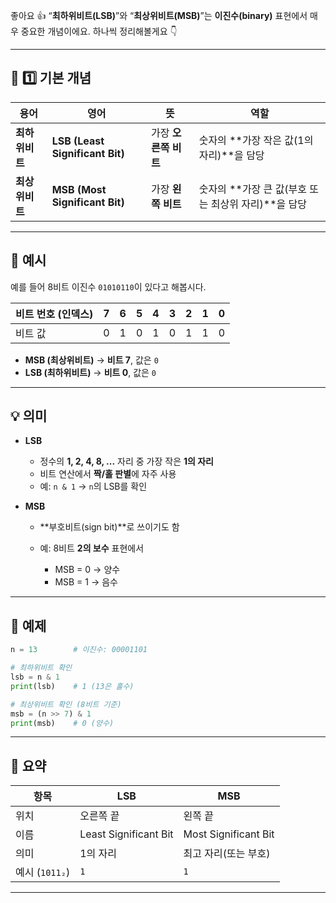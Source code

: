 좋아요 👍
“**최하위비트(LSB)**”와 “**최상위비트(MSB)**”는 **이진수(binary)** 표현에서 매우 중요한 개념이에요.
하나씩 정리해볼게요 👇

---

## 🧩 1️⃣ 기본 개념

| 용어        | 영어                              | 뜻             | 역할                               |
| --------- | ------------------------------- | ------------- | -------------------------------- |
| **최하위비트** | **LSB (Least Significant Bit)** | 가장 **오른쪽 비트** | 숫자의 **가장 작은 값(1의 자리)**을 담당       |
| **최상위비트** | **MSB (Most Significant Bit)**  | 가장 **왼쪽 비트**  | 숫자의 **가장 큰 값(부호 또는 최상위 자리)**을 담당 |

---

## 🔢 예시

예를 들어 8비트 이진수 `01010110`이 있다고 해봅시다.

| 비트 번호 (인덱스) | 7 | 6 | 5 | 4 | 3 | 2 | 1 | 0 |
| ----------- | - | - | - | - | - | - | - | - |
| 비트 값        | 0 | 1 | 0 | 1 | 0 | 1 | 1 | 0 |

* **MSB (최상위비트)** → **비트 7**, 값은 `0`
* **LSB (최하위비트)** → **비트 0**, 값은 `0`

---

## 💡 의미

* **LSB**

  * 정수의 **1, 2, 4, 8, ...** 자리 중 가장 작은 **1의 자리**
  * 비트 연산에서 **짝/홀 판별**에 자주 사용
  * 예: `n & 1` → `n`의 LSB를 확인

* **MSB**

  * **부호비트(sign bit)**로 쓰이기도 함
  * 예: 8비트 **2의 보수** 표현에서

    * MSB = 0 → 양수
    * MSB = 1 → 음수

---

## 🧮 예제

```python
n = 13        # 이진수: 00001101

# 최하위비트 확인
lsb = n & 1
print(lsb)    # 1 (13은 홀수)

# 최상위비트 확인 (8비트 기준)
msb = (n >> 7) & 1
print(msb)    # 0 (양수)
```

---

## 📘 요약

| 항목           | LSB                   | MSB                  |
| ------------ | --------------------- | -------------------- |
| 위치           | 오른쪽 끝                 | 왼쪽 끝                 |
| 이름           | Least Significant Bit | Most Significant Bit |
| 의미           | 1의 자리                 | 최고 자리(또는 부호)         |
| 예시 (`1011₂`) | `1`                   | `1`                  |

---


